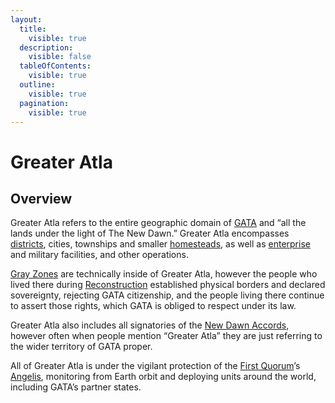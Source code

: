 ```yaml
---
layout:
  title:
    visible: true
  description:
    visible: false
  tableOfContents:
    visible: true
  outline:
    visible: true
  pagination:
    visible: true
---
```


# Greater Atla

## Overview

Greater Atla refers to the entire geographic domain of [GATA](../) and “all the lands under the light of The New Dawn.” Greater Atla encompasses [districts](districts.md), cities, townships and smaller [homesteads](homesteads.md), as well as [enterprise](../enterprise/) and military facilities, and other operations.

[Gray Zones](gray-zones.md) are technically inside of Greater Atla, however the people who lived there during [Reconstruction](../../history/the-reconstruction.md) established physical borders and declared sovereignty, rejecting GATA citizenship, and the people living there continue to assert those rights, which GATA is obliged to respect under its law.

Greater Atla also includes all signatories of the [New Dawn Accords](new-dawn-accords.md), however often when people mention “Greater Atla” they are just referring to the wider territory of GATA proper.

All of Greater Atla is under the vigilant protection of the [First Quorum](governance.md#the-first-quorum)’s [Angelis](../military-and-defense/angelis.md), monitoring from Earth orbit and deploying units around the world, including GATA’s partner states.
